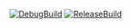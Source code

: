 [![DebugBuild](https://github.com/poifuru/CG2_Base/actions/workflows/DebugBuild.yml/badge.svg)](https://github.com/poifuru/CG2_Base/actions/workflows/DebugBuild.yml)
[![ReleaseBuild](https://github.com/poifuru/CG2_Base/actions/workflows/Release.yml/badge.svg)](https://github.com/poifuru/CG2_Base/actions/workflows/Release.yml)
